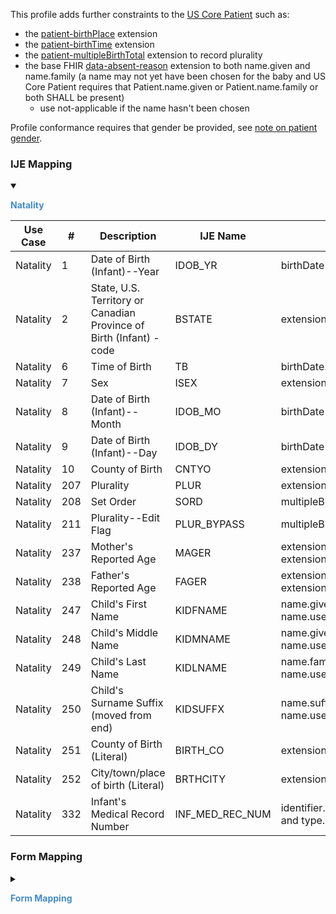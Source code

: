 This profile adds further constraints to the [US Core Patient]({{site.data.fhir.ver.hl7fhiruscore}}/StructureDefinition-us-core-patient.html) such as:

 * the [patient-birthPlace](http://hl7.org/fhir/StructureDefinition/patient-birthPlace) extension
 * the [patient-birthTime](http://hl7.org/fhir/StructureDefinition/patient-birthTime) extension
 * the [patient-multipleBirthTotal](http://hl7.org/fhir/StructureDefinition/patient-multipleBirthTotal) extension to record plurality
 * the base FHIR [data-absent-reason](http://hl7.org/fhir/StructureDefinition/data-absent-reason) extension to both name.given and name.family (a name may not yet have been chosen for the baby and US Core Patient requires that Patient.name.given or Patient.name.family or both SHALL be present)
    * use not-applicable if the name hasn't been chosen

Profile conformance requires that gender be provided, see [note on patient gender](usage.html#gender).

### IJE Mapping

<style>
 .context-menu {cursor: context-menu; color: #438bca;}
 .context-menu:hover {opacity: 0.5;}
</style>
<details open>

<summary>

<strong class='context-menu' > Natality </strong>

</summary>
<table class='grid'>
<thead>
  <tr>
    <th style='text-align: center'><strong>Use Case</strong></th>
    <th><strong>#</strong></th>
    <th><strong>Description</strong></th>
    <th><strong>IJE Name</strong></th>
    <th><strong>Field</strong></th>
    <th><strong>Type</strong></th>
    <th><strong>Value Set/Comments</strong></th>
  </tr>
</thead>
<tbody>
<tr>
  <td style='text-align: center'>Natality</td>
  <td>1</td>
  <td>Date of Birth (Infant)--Year</td>
  <td>IDOB_YR</td>
  <td>birthDate</td>
  <td>date</td>
  <td>See <a href='usage.html#birth-date-and-time'>note on birth date and time</a></td>
</tr>
<tr>
  <td style='text-align: center'>Natality</td>
  <td>2</td>
  <td>State, U.S. Territory or Canadian Province of Birth (Infant) - code</td>
  <td>BSTATE</td>
  <td>extension[birthPlace].value[x].state</td>
  <td>string</td>
  <td><a href='ValueSet-ValueSet-jurisdiction-vr.html'>ValueSetJurisdictionVitalRecords</a></td>
</tr>
<tr>
  <td style='text-align: center'>Natality</td>
  <td>6</td>
  <td>Time of Birth</td>
  <td>TB</td>
  <td>birthDate.extension[patient-birthTime]</td>
  <td>dateTime</td>
  <td>See <a href='usage.html#birth-date-and-time'>note on birth date and time</a></td>
</tr>
<tr>
  <td style='text-align: center'>Natality</td>
  <td>7</td>
  <td>Sex</td>
  <td>ISEX</td>
  <td>extension[birthsex].value</td>
  <td>codeable</td>
  <td><a href='ValueSet-ValueSet-sex-assigned-at-birth-vr.html'>ValueSetSexAssignedAtBirthVitalRecords</a></td>
</tr>
<tr>
  <td style='text-align: center'>Natality</td>
  <td>8</td>
  <td>Date of Birth (Infant)--Month</td>
  <td>IDOB_MO</td>
  <td>birthDate</td>
  <td>date</td>
  <td>See <a href='usage.html#birth-date-and-time'>note on birth date and time</a></td>
</tr>
<tr>
  <td style='text-align: center'>Natality</td>
  <td>9</td>
  <td>Date of Birth (Infant)--Day</td>
  <td>IDOB_DY</td>
  <td>birthDate</td>
  <td>date</td>
  <td>See <a href='usage.html#birth-date-and-time'>note on birth date and time</a></td>
</tr>
<tr>
  <td style='text-align: center'>Natality</td>
  <td>10</td>
  <td>County of Birth</td>
  <td>CNTYO</td>
  <td>extension[birthPlace].value[x].district.extension[districtCode]</td>
  <td>integer</td>
  <td>See <a href='usage.html#county-codes'>CountyCodes</a></td>
</tr>
<tr>
  <td style='text-align: center'>Natality</td>
  <td>207</td>
  <td>Plurality</td>
  <td>PLUR</td>
  <td>extension[patient-multipleBirthTotal].valuePositiveInt</td>
  <td>integer</td>
  <td></td>
</tr>
<tr>
  <td style='text-align: center'>Natality</td>
  <td>208</td>
  <td>Set Order</td>
  <td>SORD</td>
  <td>multipleBirth[x]</td>
  <td>integer</td>
  <td></td>
</tr>
<tr>
  <td style='text-align: center'>Natality</td>
  <td>211</td>
  <td>Plurality--Edit Flag</td>
  <td>PLUR_BYPASS</td>
  <td>multipleBirth.extension[bypassEditFlag].value</td>
  <td>codeable</td>
  <td><a href='ValueSet-ValueSet-plurality-edit-flags-vr.html'>ValueSetPluralityEditFlagsVitalRecords</a>, <br />See <a href='usage.html#handling-of-edit-flags'>Handling of edit flags</a></td>
</tr>
<tr>
  <td style='text-align: center'>Natality</td>
  <td>237</td>
  <td>Mother's Reported Age</td>
  <td>MAGER</td>
  <td>extension[parentReportedAgeAtDelivery].extension[reportedAge].value, <br />extension[parentReportedAgeAtDelivery].extension[motherOrFather].value='MTH'</td>
  <td>quantity</td>
  <td></td>
</tr>
<tr>
  <td style='text-align: center'>Natality</td>
  <td>238</td>
  <td>Father's Reported Age</td>
  <td>FAGER</td>
  <td>extension[parentReportedAgeAtDelivery].extension[reportedAge].value, <br />extension[parentReportedAgeAtDelivery].extension[motherOrFather].value='FTH'</td>
  <td>quantity</td>
  <td></td>
</tr>
<tr>
  <td style='text-align: center'>Natality</td>
  <td>247</td>
  <td>Child's First Name</td>
  <td>KIDFNAME</td>
  <td>name.given, <br />name.use = official</td>
  <td>string</td>
  <td>See <a href='https://hl7.org/fhir/us/bfdr/2024Jan/usage.html#child-and-decedent-fetus-name'>note on Child and Decedent Fetus name</a></td>
</tr>
<tr>
  <td style='text-align: center'>Natality</td>
  <td>248</td>
  <td>Child's Middle Name</td>
  <td>KIDMNAME</td>
  <td>name.given, <br />name.use = official </td>
  <td>string</td>
  <td>See <a href='https://hl7.org/fhir/us/bfdr/2024Jan/usage.html#child-and-decedent-fetus-name'>note on Child and Decedent Fetus name</a></td>
</tr>
<tr>
  <td style='text-align: center'>Natality</td>
  <td>249</td>
  <td>Child's Last Name</td>
  <td>KIDLNAME</td>
  <td>name.family, <br />name.use = official</td>
  <td>string</td>
  <td>See <a href='https://hl7.org/fhir/us/bfdr/2024Jan/usage.html#child-and-decedent-fetus-name'>note on Child and Decedent Fetus name</a></td>
</tr>
<tr>
  <td style='text-align: center'>Natality</td>
  <td>250</td>
  <td>Child's Surname Suffix (moved from end)</td>
  <td>KIDSUFFX</td>
  <td>name.suffix, <br />name.use = official</td>
  <td>string</td>
  <td></td>
</tr>
<tr>
  <td style='text-align: center'>Natality</td>
  <td>251</td>
  <td>County of Birth (Literal)</td>
  <td>BIRTH_CO</td>
  <td>extension[patient-birthPlace].value[x].district</td>
  <td>string</td>
  <td></td>
</tr>
<tr>
  <td style='text-align: center'>Natality</td>
  <td>252</td>
  <td>City/town/place of birth (Literal)</td>
  <td>BRTHCITY</td>
  <td>extension[patient-birthPlace].value[x].city</td>
  <td>string</td>
  <td></td>
</tr>
<tr>
  <td style='text-align: center'>Natality</td>
  <td>332</td>
  <td>Infant's Medical Record Number</td>
  <td>INF_MED_REC_NUM</td>
  <td>identifier.value where system = ‘http://terminology.hl7.org/CodeSystem/v2-0203' <br />and type.coding.code=”MR” </td>
  <td>string</td>
  <td></td>
</tr>

</tbody>
</table>

</details>
<p></p>


### Form Mapping
<details>

<summary>

<strong class='context-menu' >Form Mapping</strong>

</summary>
<table class='grid'>
<thead>
  <tr>
    <th style='text-align: center'><strong>Item #</strong></th>
    <th><strong>Form Field</strong></th>
    <th><strong>FHIR Profile Field</strong></th>
    <th><strong>Reference</strong></th>
  </tr>
</thead>
<tbody>
<tr>
  <td style='text-align: center'>1</td>
  <td>Child’s Name</td>
  <td>name</td>
  <td><a href='https://www.cdc.gov/nchs/data/dvs/birth11-03final-ACC.pdf'> Certificate of Live Birth</a></td>
</tr>
<tr>
  <td style='text-align: center'>2</td>
  <td>Child's Time of Birth</td>
  <td>extension:birthTime</td>
  <td><a href='https://www.cdc.gov/nchs/data/dvs/birth11-03final-ACC.pdf'> Certificate of Live Birth</a></td>
</tr>
<tr>
  <td style='text-align: center'>3</td>
  <td>Child's Sex</td>
  <td>extension:birthsex</td>
  <td><a href='https://www.cdc.gov/nchs/data/dvs/birth11-03final-ACC.pdf'> Certificate of Live Birth</a></td>
</tr>
<tr>
  <td style='text-align: center'>4</td>
  <td>Child's Date Of Birth</td>
  <td>birthDate</td>
  <td><a href='https://www.cdc.gov/nchs/data/dvs/birth11-03final-ACC.pdf'> Certificate of Live Birth</a></td>
</tr>
<tr>
  <td style='text-align: center'>6</td>
  <td>City, Town, Or Location Of Birth</td>
  <td>extension:birthPlace</td>
  <td><a href='https://www.cdc.gov/nchs/data/dvs/birth11-03final-ACC.pdf'> Certificate of Live Birth</a></td>
</tr>
<tr>
  <td style='text-align: center'>7</td>
  <td>County Of Birth</td>
  <td>extension:birthPlace</td>
  <td><a href='https://www.cdc.gov/nchs/data/dvs/birth11-03final-ACC.pdf'> Certificate of Live Birth</a></td>
</tr>
<tr>
  <td style='text-align: center'>24</td>
  <td>Father of Hispanic Origin?</td>
  <td>extension:ethnicity</td>
  <td><a href='https://www.cdc.gov/nchs/data/dvs/birth11-03final-ACC.pdf'> Certificate of Live Birth</a></td>
</tr>
<tr>
  <td style='text-align: center'>25</td>
  <td>Father’s Race</td>
  <td>extension:race</td>
  <td><a href='https://www.cdc.gov/nchs/data/dvs/birth11-03final-ACC.pdf'> Certificate of Live Birth</a></td>
</tr>
<tr>
  <td style='text-align: center'>48</td>
  <td>Newborn Medical Record Number</td>
  <td>identifier:MRN</td>
  <td><a href='https://www.cdc.gov/nchs/data/dvs/birth11-03final-ACC.pdf'> Certificate of Live Birth</a></td>
</tr>
<tr>
  <td style='text-align: center'>52</td>
  <td>Plurality</td>
  <td>multipleBirth[x].extension:multipleBirthTotal</td>
  <td><a href='https://www.cdc.gov/nchs/data/dvs/birth11-03final-ACC.pdf'> Certificate of Live Birth</a></td>
</tr>
<tr>
  <td style='text-align: center'>53</td>
  <td>If Not Single Birth - Born First, Second, Third, etc. (Specify)</td>
  <td>multipleBirthInteger</td>
  <td><a href='https://www.cdc.gov/nchs/data/dvs/birth11-03final-ACC.pdf'> Certificate of Live Birth</a></td>
</tr>
<tr>
  <td style='text-align: center'>3</td>
  <td>City, Town or Location of birth</td>
  <td>extension:birthPlace</td>
  <td><a href='https://www.cdc.gov/nchs/data/dvs/facility-worksheet-2016-508.pdf'> Facility Worksheet for the Live Birth Certificate</a></td>
</tr>
<tr>
  <td style='text-align: center'>4</td>
  <td>County of birth</td>
  <td>extension:birthPlace</td>
  <td><a href='https://www.cdc.gov/nchs/data/dvs/facility-worksheet-2016-508.pdf'> Facility Worksheet for the Live Birth Certificate</a></td>
</tr>
<tr>
  <td style='text-align: center'>17</td>
  <td>Date of birth</td>
  <td>birthDate</td>
  <td><a href='https://www.cdc.gov/nchs/data/dvs/facility-worksheet-2016-508.pdf'> Facility Worksheet for the Live Birth Certificate</a></td>
</tr>
<tr>
  <td style='text-align: center'>18</td>
  <td>Time of birth</td>
  <td>birthDate.extension:birthTime</td>
  <td><a href='https://www.cdc.gov/nchs/data/dvs/facility-worksheet-2016-508.pdf'> Facility Worksheet for the Live Birth Certificate</a></td>
</tr>
<tr>
  <td style='text-align: center'>22</td>
  <td>Infant’s medical record number</td>
  <td>identifier:MRN</td>
  <td><a href='https://www.cdc.gov/nchs/data/dvs/facility-worksheet-2016-508.pdf'> Facility Worksheet for the Live Birth Certificate</a></td>
</tr>
<tr>
  <td style='text-align: center'>31</td>
  <td>Sex:</td>
  <td>extension:birthsex</td>
  <td><a href='https://www.cdc.gov/nchs/data/dvs/facility-worksheet-2016-508.pdf'> Facility Worksheet for the Live Birth Certificate</a></td>
</tr>
<tr>
  <td style='text-align: center'>33</td>
  <td>Plurality</td>
  <td>multipleBirthInteger.extension:multipleBirthTotal</td>
  <td><a href='https://www.cdc.gov/nchs/data/dvs/facility-worksheet-2016-508.pdf'> Facility Worksheet for the Live Birth Certificate</a></td>
</tr>
<tr>
  <td style='text-align: center'>34</td>
  <td>If not single birth, order delivered in the pregnancy</td>
  <td>multipleBirthInteger</td>
  <td><a href='https://www.cdc.gov/nchs/data/dvs/facility-worksheet-2016-508.pdf'> Facility Worksheet for the Live Birth Certificate</a></td>
</tr>
<tr>
  <td style='text-align: center'>-</td>
  <td>Child’s name/medical record #</td>
  <td>identifier</td>
  <td><a href='https://www.cdc.gov/nchs/data/dvs/multiple-births-worksheet-2016.pdf'> Attachment to the Facility Worksheet for the Live Birth Certificate for Multiple Births</a></td>
</tr>
<tr>
  <td style='text-align: center'>17</td>
  <td>Date of birth</td>
  <td>birthDate</td>
  <td><a href='https://www.cdc.gov/nchs/data/dvs/multiple-births-worksheet-2016.pdf'> Attachment to the Facility Worksheet for the Live Birth Certificate for Multiple Births</a></td>
</tr>
<tr>
  <td style='text-align: center'>18</td>
  <td>Time of birth</td>
  <td>birthDate.extension:birthTime</td>
  <td><a href='https://www.cdc.gov/nchs/data/dvs/multiple-births-worksheet-2016.pdf'> Attachment to the Facility Worksheet for the Live Birth Certificate for Multiple Births</a></td>
</tr>
<tr>
  <td style='text-align: center'>34</td>
  <td>Order delivered in the pregnancy</td>
  <td>multipleBirthInteger</td>
  <td><a href='https://www.cdc.gov/nchs/data/dvs/multiple-births-worksheet-2016.pdf'> Attachment to the Facility Worksheet for the Live Birth Certificate for Multiple Births</a></td>
</tr>
<tr>
  <td style='text-align: center'>31</td>
  <td>Sex</td>
  <td>extension:birthsex</td>
  <td><a href='https://www.cdc.gov/nchs/data/dvs/multiple-births-worksheet-2016.pdf'> Attachment to the Facility Worksheet for the Live Birth Certificate for Multiple Births</a></td>
</tr>
<tr>
  <td style='text-align: center'>2</td>
  <td>What will be your baby’s legal name?</td>
  <td>name</td>
  <td><a href='https://www.cdc.gov/nchs/data/dvs/moms-worksheet-2016-508.pdf'> Mothers Worksheet for Child’s Birth Certificate</a></td>
</tr>
<tr>
  <td style='text-align: center'>33</td>
  <td>Plurality</td>
  <td>multipleBirthInteger.extension:multipleBirthTotal</td>
  <td><a href='https://www.cdc.gov/nchs/data/dvs/FDEATH11-03finalACC.pdf'> Report of Fetal Death</a></td>
</tr>
</tbody>
</table>

</details>
<p></p>

